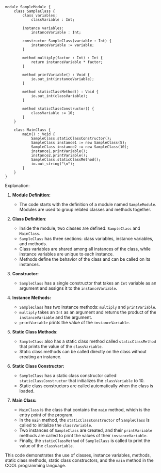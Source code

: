 ```cool
module SampleModule {
    class SampleClass {
        class variables:
            classVariable : Int;

        instance variables:
            instanceVariable : Int;

        constructor SampleClass(variable : Int) {
            instanceVariable := variable;
        }

        method multiply(factor : Int) : Int {
            return instanceVariable * factor;
        }

        method printVariable() : Void {
            io.out_int(instanceVariable);
        }

        method staticClassMethod() : Void {
            io.out_int(classVariable);
        }

        method staticClassConstructor() {
            classVariable := 10;
        }
    }

    class MainClass {
        main() : Void {
            SampleClass.staticClassConstructor();
            SampleClass instance1 := new SampleClass(5);
            SampleClass instance2 := new SampleClass(10);
            instance1.printVariable();
            instance2.printVariable();
            SampleClass.staticClassMethod();
            io.out_string("\n");
        }
    }
}
```

Explanation:

1. **Module Definition:**
   - The code starts with the definition of a module named `SampleModule`. Modules are used to group related classes and methods together.

2. **Class Definition:**
   - Inside the module, two classes are defined: `SampleClass` and `MainClass`.
   - `SampleClass` has three sections: class variables, instance variables, and methods.
   - Class variables are shared among all instances of the class, while instance variables are unique to each instance.
   - Methods define the behavior of the class and can be called on its instances.

3. **Constructor:**
   - `SampleClass` has a single constructor that takes an `Int` variable as an argument and assigns it to the `instanceVariable`.

4. **Instance Methods:**
   - `SampleClass` has two instance methods: `multiply` and `printVariable`.
   - `multiply` takes an `Int` as an argument and returns the product of the `instanceVariable` and the argument.
   - `printVariable` prints the value of the `instanceVariable`.

5. **Static Class Methods:**
   - `SampleClass` also has a static class method called `staticClassMethod` that prints the value of the `classVariable`.
   - Static class methods can be called directly on the class without creating an instance.

6. **Static Class Constructor:**
   - `SampleClass` has a static class constructor called `staticClassConstructor` that initializes the `classVariable` to 10.
   - Static class constructors are called automatically when the class is loaded.

7. **Main Class:**
   - `MainClass` is the class that contains the `main` method, which is the entry point of the program.
   - In the `main` method, the `staticClassConstructor` of `SampleClass` is called to initialize the `classVariable`.
   - Two instances of `SampleClass` are created, and their `printVariable` methods are called to print the values of their `instanceVariable`.
   - Finally, the `staticClassMethod` of `SampleClass` is called to print the value of the `classVariable`.

This code demonstrates the use of classes, instance variables, methods, static class methods, static class constructors, and the `main` method in the COOL programming language.